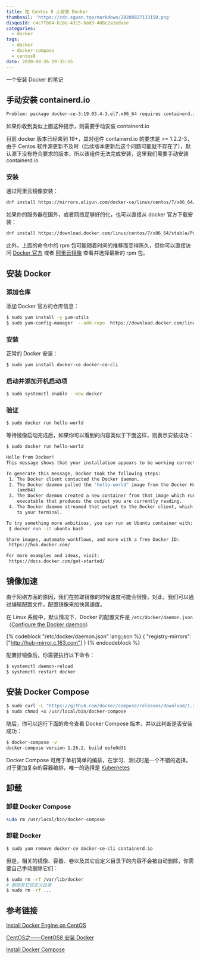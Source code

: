 ```yaml
---
title: 在 Centos 8 上安装 Docker
thumbnail: 'https://cdn.sguan.top/markdown/20200827133150.png'
disqusId: c4c7fb84-b18e-4315-bad3-4d8c2a1edaee
categories:
  - docker
tags:
  - docker
  - docker-compose
  - centos8
date: 2020-08-26 19:35:55
---
```


一个安装 Docker 的笔记

<!-- more -->

## 手动安装 containerd.io

```bash
Problem: package docker-ce-3:19.03.4-3.el7.x86_64 requires containerd.io >= 1.2.2-3
```

如果你收到类似上面这种提示，则需要手动安装 containerd.io

目前 docker 版本已经来到 19+，其对组件 containerd.io 的要求是 >= 1.2.2-3，由于 Centos 软件源更新不及时（后续版本更新后这个问题可能就不存在了），默认源下没有符合要求的版本，所以该组件无法完成安装，这里我们需要手动安装 containerd.io

### 安装

通过阿里云镜像安装：

```bash
dnf install https://mirrors.aliyun.com/docker-ce/linux/centos/7/x86_64/stable/Packages/containerd.io-1.2.6-3.3.el7.x86_64.rpm
```

如果你的服务器在国外，或者网络足够好的化，也可以直接从 docker 官方下载安装：

```bash
dnf install https://download.docker.com/linux/centos/7/x86_64/stable/Packages/containerd.io-1.2.6-3.3.el7.x86_64.rpm
```

此外，上面的命令中的 rpm 包可能随着时间的推移而变得陈久，但你可以直接访问 [Docker 官方](https://download.docker.com/linux/centos/7/x86_64/stable/Packages) 或者 [阿里云镜像](https://mirrors.aliyun.com/docker-ce/linux/centos/7/x86_64/stable/Packages) 查看并选择最新的 rpm 包。

## 安装 Docker

### 添加仓库

添加 Docker 官方的仓库信息：

```bash
$ sudo yum install -y yum-utils
$ sudo yum-config-manager  --add-repo  https://download.docker.com/linux/centos/docker-ce.repo
```

### 安装

正常的 Docker 安装： 

```bash
$ sudo yum install docker-ce docker-ce-cli
```

### 启动并添加开机启动项

```bash
$ sudo systemctl enable --now docker
```

### 验证

```bash
$ sudo docker run hello-world
```

等待镜像启动完成后，如果你可以看到的内容类似于下面这样，则表示安装成功：

```bash
$ sudo docker run hello-world

Hello from Docker!
This message shows that your installation appears to be working correctly.

To generate this message, Docker took the following steps:
 1. The Docker client contacted the Docker daemon.
 2. The Docker daemon pulled the "hello-world" image from the Docker Hub.
    (amd64)
 3. The Docker daemon created a new container from that image which runs the
    executable that produces the output you are currently reading.
 4. The Docker daemon streamed that output to the Docker client, which sent it
    to your terminal.

To try something more ambitious, you can run an Ubuntu container with:
 $ docker run -it ubuntu bash

Share images, automate workflows, and more with a free Docker ID:
 https://hub.docker.com/

For more examples and ideas, visit:
 https://docs.docker.com/get-started/
```

## 镜像加速

由于网络方面的原因，我们在拉取镜像的时候速度可能会很慢，对此，我们可以通过编辑配置文件，配置镜像来加快其速度。

在 Linux 系统中，默认情况下，Docker 的配置文件是 `/etc/docker/daemon.json`（[Configure the Docker daemon](https://docs.docker.com/config/daemon/#configure-the-docker-daemon)）

{% codeblock "/etc/docker/daemon.json" lang:json %}
{
  "registry-mirrors": ["http://hub-mirror.c.163.com"]
}
{% endcodeblock %}

配置好镜像后，你需要执行以下命令：

```bash
$ systemctl daemon-reload 
$ systemctl restart docker
```

## 安装 Docker Compose

```bash
$ sudo curl -L "https://github.com/docker/compose/releases/download/1.26.2/docker-compose-$(uname -s)-$(uname -m)" -o /usr/local/bin/docker-compose
$ sudo chmod +x /usr/local/bin/docker-compose
```

随后，你可以运行下面的命令查看 Docker Compose 版本，并以此判断是否安装成功：

```bash
$ docker-compose -v
docker-compose version 1.26.2, build eefe0d31
```

Docker Compose 可用于单机简单的编排，在学习、测试时是一个不错的选择。对于更加复杂的容器编排，唯一的选择是 [Kubernetes](https://kubernetes.io)

## 卸载

### 卸载 Docker Compose

```bash
sudo rm /usr/local/bin/docker-compose
```

### 卸载 Docker

```bash
$ sudo yum remove docker-ce docker-ce-cli containerd.io
```

但是，相关的镜像、容器、卷以及其它自定义目录下的内容不会被自动删除，你需要自己手动删除它们：

```bash
$ sudo rm -rf /var/lib/docker
# 删除其它自定义目录
$ sudo rm -rf ...
```

## 参考链接

[Install Docker Engine on CentOS](https://docs.docker.com/engine/install/centos/)

[CentOS之——CentOS8 安装 Docker](https://blog.csdn.net/l1028386804/article/details/105480007)

[Install Docker Compose](https://docs.docker.com/compose/install/#install-compose-on-linux-systems)